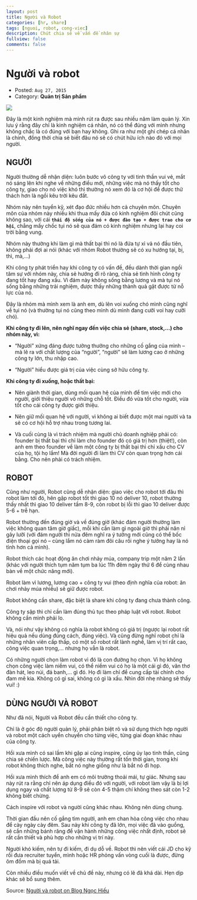 ```yaml
---
layout: post
title: Người và Robot
categories: [hr, share]
tags: [nguoi, robot, cong-viec]
description: Chút chia sẻ về vấn đề nhân sự
fullview: false
comments: false
---
```


# Người và robot

- Posted: `Aug 27, 2015`
- Category: **Quản trị Sản phẩm**

![](http://tapbut.ngochieu.com/wp-content/uploads/2015/08/man_vs_robot.jpg)

Đây là một kinh nghiệm mà mình rút ra được sau nhiều năm làm quản lý. Xin lưu ý rằng đây chỉ là kinh nghiệm cá nhân, nó có thể đúng với mình nhưng không chắc là có đúng với bạn hay không. Ghi ra như một ghi chép cá nhân là chính, đồng thời chia sẻ biết đâu nó sẽ có chút hữu ích nào đó với mọi người.

## NGƯỜI

Người thường dễ nhận diện: luôn bước vô công ty với tinh thần vui vẻ, mắt nó sáng lên khi nghe về những điều mới, những việc mà nó thấy tốt cho công ty, giao cho nó việc khó thì thường nó xem đó là cơ hội để được thử thách hơn là ngồi kêu trời kêu đất.

Nhóm này nên tuyển kỹ, xét đạo đức nhiều hơn cả chuyên môn. Chuyên môn của nhóm này nhiều khi thua mấy đứa có kinh nghiệm đôi chút cũng không sao, với cái **`thái độ sống của nó + được đào tạo + được trao cho cơ hội`**, chẳng mấy chốc tụi nó sẽ qua đám có kinh nghiệm nhưng lại hay coi trời bằng vung.

Nhóm này thường khi làm gì mà thất bại thì nó là đứa tự xỉ vả nó đầu tiên, không phải đợi ai nói (khác với nhóm Robot thường sẽ có xu hướng tại, bị, thì, mà,...)

Khi công ty phát triển hay khi công ty có vấn đề, đều dành thời gian ngồi tâm sự với nhóm này, chia sẻ hướng đi rõ ràng, chia sẻ tình hình công ty đang tốt hay đang xấu. Vì đám này không sống bằng lương và mà tụi nó sống bằng những trải nghiệm, được thấy những thành quả gặt được từ nỗ lực của nó.

Đây là nhóm mà mình xem là anh em, dù lên voi xuống chó mình cũng nghĩ về tụi nó (và thường tụi nó cũng theo mình dù mình đang cưỡi voi hay cưỡi chó).

**Khi công ty đi lên, nên nghĩ ngay đến việc chia sẻ (share, stock,...) cho nhóm này, vì:**

- “Người” xứng đáng được tưởng thưởng cho những cố gắng của mình – mà lẽ ra với chất lượng của “người”, “người” sẽ làm lương cao ở những công ty lớn, thu nhập cao.

- “Người” hiểu được giá trị của việc cùng sở hữu công ty.

**Khi công ty đi xuống, hoặc thất bại:**

- Nên giành thời gian, dùng mối quan hệ của mình để tìm việc mới cho người, giới thiệu người vô những chỗ tốt. Điều đó vừa tốt cho người, vừa tốt cho cái công ty được giới thiệu.

- Nên giữ mối quan hệ với người, vì không ai biết được một mai người và ta sẽ có cơ hội hỗ trợ nhau trong tương lai.

- Và cuối cùng là vì trách nhiệm mà người chủ doanh nghiệp phải có: founder bị thất bại thì chỉ làm cho founder đó có giá trị hơn (thiệt!), còn anh em theo founder về làm một công ty bị thất bại thì chỉ xấu cho CV của họ, tội họ lắm! Mà đời người đi làm thì CV còn quan trọng hơn cái bằng. Cho nên phải có trách nhiệm.

## ROBOT

Cũng như người, Robot cũng dễ nhận diện: giao việc cho robot tới đâu thì robot làm tới đó, hên gặp robot tốt thì giao 10 nó deliver 10, robot thường thấy nhất thì giao 10 deliver tầm 8-9, còn robot bị lỗi thì giao 10 deliver được 5-6 + trễ hạn.

Robot thường đến đúng giờ và về đúng giờ (khác đám người thường làm việc không quan tâm giờ giấc), mỗi khi cần làm gì ngoài giờ thì phải năn nỉ gãy lưỡi (với đám người thì nửa đêm nghĩ ra ý tưởng mới cũng có thể bốc điện thoại gọi nó – cùng lắm nó càm ràm đôi câu rồi nghe ý tưởng hay là nó tỉnh hơn cả mình).

Robot thích các hoạt động ăn chơi nhảy múa, company trip một năm 2 lần (khác với người thích tụm năm tụm ba lúc 11h đêm ngày thứ 6 để cùng nhau bàn về một chức năng mới).

Robot làm vì lương, lương cao + công ty vui (theo định nghĩa của robot: ăn chơi nhảy múa nhiều) sẽ giữ được robot.

Robot không cần share, đặc biệt là share khi công ty đang chưa thành công.

Công ty sập thì chỉ cần làm đúng thủ tục theo pháp luật với robot. Robot không cần mình phải lo.

Và, nói như vậy không có nghĩa là robot không có giá trị (ngược lại robot rất hiệu quả nếu dùng đúng cách, đúng việc). Và cũng đừng nghĩ robot chỉ là những nhân viên cấp thấp, có một số robot rất lành nghề, làm vị trí rất cao, công việc quan trọng,... nhưng họ vẫn là robot.

Có những người chọn làm robot vì đó là con đường họ chọn. Vì họ không chọn công việc làm niềm vui, có thể niềm vui có họ là một cái gì đó, văn thơ đàn hát, leo núi, đá banh,... gì đó. Họ đi làm chỉ để cung cấp tài chính cho đam mê kia. Không có gì sai, không có gì là xấu. Nhìn đời nhẹ nhàng sẽ thấy vui! :)

## DÙNG NGƯỜI VÀ ROBOT

Như đã nói, Người và Robot đều cần thiết cho công ty.

Chỉ là ở góc độ người quản lý, phải phân biệt rõ và sử dụng thích hợp người và robot một cách uyển chuyển cho từng việc, từng giai đoạn khác nhau của công ty.

Hồi xưa mình có sai lầm khi gặp ai cũng inspire, cũng ủy lạo tinh thần, cũng chia sẻ chiến lược. Mà công việc này thường rất tốn thời gian, trong khi robot không thích nghe, bắt nó nghe giống như là bắt nó đi họp.

Hồi xưa mình thích để anh em có môi trường thoải mái, tự giác. Nhưng sau này rút ra rằng chỉ nên áp dụng điều đó với người, với robot làm vậy là bị lợi dụng ngay và chất lượng từ 8-9 sẽ còn 4-5 thậm chí không theo sát còn 1-2 không biết chừng.

Cách inspire với robot và người cũng khác nhau. Không nên dùng chung.

Thời gian đầu nên cố gắng tìm người, anh em chan hòa công việc cho nhau để cày ngày cày đêm. Sau này khi công ty đã lớn, mọi việc đã vào guồng, sẽ cần những bánh răng để vận hành những công việc nhất định, robot sẽ rất cần thiết và phù hợp cho những vị trí này.

Người khó kiếm, nên tự đi kiếm, đi dụ dỗ về. Robot thì nên viết cái JD cho kỹ rồi đưa recruiter tuyển, mình hoặc HR phỏng vấn vòng cuối là được, đừng ôm đồm mà bị quá tải.

Còn nhiều điều muốn viết về chủ đề này, nhưng có lẽ đã khá dài. Hẹn dịp khác sẽ bổ sung thêm.

Source: [Người và robot on Blog Ngọc Hiếu](http://tapbut.ngochieu.com/nguoi-va-robot/)
